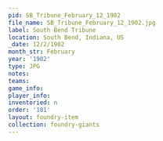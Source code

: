 ```yaml
---
pid: SB_Tribune_February_12_1902
file_name: SB_Tribune_February_12_1902.jpg
label: South Bend Tribune
location: South Bend, Indiana, US
_date: 12/2/1902
month_str: February
year: '1902'
type: JPG
notes: 
teams: 
game_info: 
player_info: 
inventoried: n
order: '181'
layout: foundry-item
collection: foundry-giants
---
```

